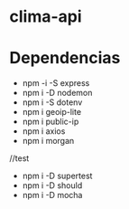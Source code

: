 # clima-api

# Dependencias
- npm -i -S express
- npm i -D nodemon
- npm i -S dotenv
- npm i geoip-lite
- npm i public-ip
- npm i axios
- npm i morgan

//test
- npm i -D supertest
- npm i -D should
- npm i -D mocha